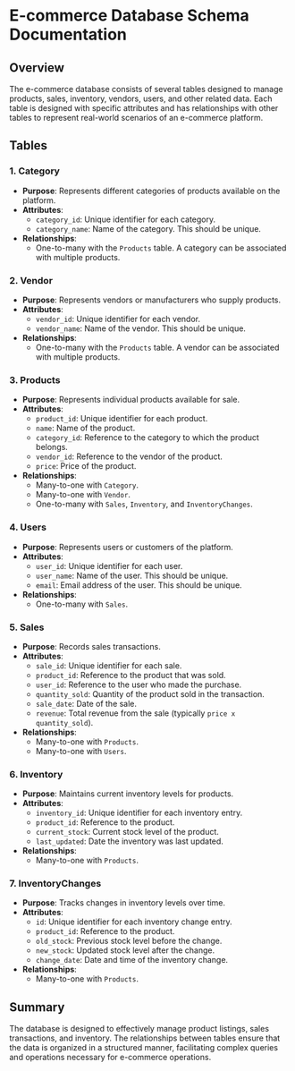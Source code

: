 # E-commerce Database Schema Documentation

## Overview
The e-commerce database consists of several tables designed to manage products, sales, inventory, vendors, users, and other related data. Each table is designed with specific attributes and has relationships with other tables to represent real-world scenarios of an e-commerce platform.

## Tables

### 1. Category
- **Purpose**: Represents different categories of products available on the platform.
- **Attributes**:
  - `category_id`: Unique identifier for each category.
  - `category_name`: Name of the category. This should be unique.
- **Relationships**:
  - One-to-many with the `Products` table. A category can be associated with multiple products.

### 2. Vendor
- **Purpose**: Represents vendors or manufacturers who supply products.
- **Attributes**:
  - `vendor_id`: Unique identifier for each vendor.
  - `vendor_name`: Name of the vendor. This should be unique.
- **Relationships**:
  - One-to-many with the `Products` table. A vendor can be associated with multiple products.

### 3. Products
- **Purpose**: Represents individual products available for sale.
- **Attributes**:
  - `product_id`: Unique identifier for each product.
  - `name`: Name of the product.
  - `category_id`: Reference to the category to which the product belongs.
  - `vendor_id`: Reference to the vendor of the product.
  - `price`: Price of the product.
- **Relationships**:
  - Many-to-one with `Category`.
  - Many-to-one with `Vendor`.
  - One-to-many with `Sales`, `Inventory`, and `InventoryChanges`.

### 4. Users
- **Purpose**: Represents users or customers of the platform.
- **Attributes**:
  - `user_id`: Unique identifier for each user.
  - `user_name`: Name of the user. This should be unique.
  - `email`: Email address of the user. This should be unique.
- **Relationships**:
  - One-to-many with `Sales`.

### 5. Sales
- **Purpose**: Records sales transactions.
- **Attributes**:
  - `sale_id`: Unique identifier for each sale.
  - `product_id`: Reference to the product that was sold.
  - `user_id`: Reference to the user who made the purchase.
  - `quantity_sold`: Quantity of the product sold in the transaction.
  - `sale_date`: Date of the sale.
  - `revenue`: Total revenue from the sale (typically `price x quantity_sold`).
- **Relationships**:
  - Many-to-one with `Products`.
  - Many-to-one with `Users`.

### 6. Inventory
- **Purpose**: Maintains current inventory levels for products.
- **Attributes**:
  - `inventory_id`: Unique identifier for each inventory entry.
  - `product_id`: Reference to the product.
  - `current_stock`: Current stock level of the product.
  - `last_updated`: Date the inventory was last updated.
- **Relationships**:
  - Many-to-one with `Products`.

### 7. InventoryChanges
- **Purpose**: Tracks changes in inventory levels over time.
- **Attributes**:
  - `id`: Unique identifier for each inventory change entry.
  - `product_id`: Reference to the product.
  - `old_stock`: Previous stock level before the change.
  - `new_stock`: Updated stock level after the change.
  - `change_date`: Date and time of the inventory change.
- **Relationships**:
  - Many-to-one with `Products`.

## Summary
The database is designed to effectively manage product listings, sales transactions, and inventory. The relationships between tables ensure that the data is organized in a structured manner, facilitating complex queries and operations necessary for e-commerce operations.

